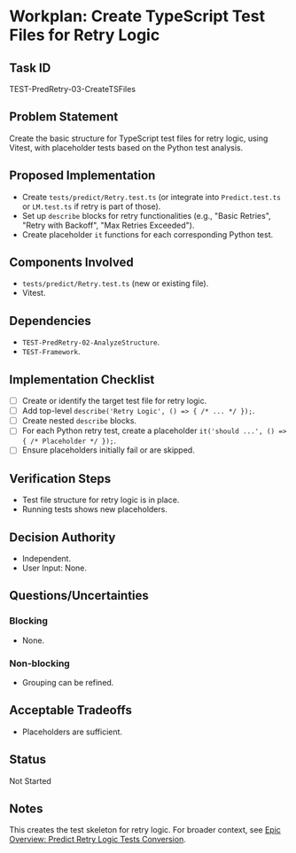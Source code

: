 # Workplan: Create TypeScript Test Files for Retry Logic

## Task ID
TEST-PredRetry-03-CreateTSFiles

## Problem Statement
Create the basic structure for TypeScript test files for retry logic, using Vitest, with placeholder tests based on the Python test analysis.

## Proposed Implementation
- Create `tests/predict/Retry.test.ts` (or integrate into `Predict.test.ts` or `LM.test.ts` if retry is part of those).
- Set up `describe` blocks for retry functionalities (e.g., "Basic Retries", "Retry with Backoff", "Max Retries Exceeded").
- Create placeholder `it` functions for each corresponding Python test.

## Components Involved
- `tests/predict/Retry.test.ts` (new or existing file).
- Vitest.

## Dependencies
- `TEST-PredRetry-02-AnalyzeStructure`.
- `TEST-Framework`.

## Implementation Checklist
- [ ] Create or identify the target test file for retry logic.
- [ ] Add top-level `describe('Retry Logic', () => { /* ... */ });`.
- [ ] Create nested `describe` blocks.
- [ ] For each Python retry test, create a placeholder `it('should ...', () => { /* Placeholder */ });`.
- [ ] Ensure placeholders initially fail or are skipped.

## Verification Steps
- Test file structure for retry logic is in place.
- Running tests shows new placeholders.

## Decision Authority
- Independent.
- User Input: None.

## Questions/Uncertainties
### Blocking
- None.
### Non-blocking
- Grouping can be refined.

## Acceptable Tradeoffs
- Placeholders are sufficient.

## Status
Not Started

## Notes
This creates the test skeleton for retry logic.
For broader context, see [Epic Overview: Predict Retry Logic Tests Conversion](../../docs/planning/workplans/TEST-PredictRetryTests.md).
